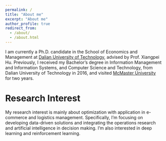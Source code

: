 ```yaml
---
permalink: /
title: "About me"
excerpt: "About me"
author_profile: true
redirect_from: 
  - /about/
  - /about.html
---
```


I am currently a Ph.D. candidate in the School of Economics and Management at [Dalian University of Technology](https://en.dlut.edu.cn/), advised by Prof. Xiangpei Hu. Previously, I received my Bachelor’s degree in Information Management and Information Systems, and Computer Science and Technology, from Dalian University of Technology in 2016, and visited [McMaster University](https://www.mcmaster.ca/) for two years.

Research Interest
======
My research interest is mainly about optimization with application in e-commerce and logistics management. Specifically, I’m focusing on developing data-driven solutions and integrating the operations research and artificial intelligence in decision making. I’m also interested in deep learning and reinforcement learning.
